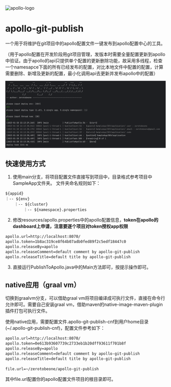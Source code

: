 <img src="https://cdn.jsdelivr.net/gh/apolloconfig/apollo@master/doc/images/logo/logo-simple.png" alt="apollo-logo" width="40%">

# apollo-git-publish
一个用于将维护在git项目中的apollo配置文件一键发布到apollo配置中心的工具。

（用于apollo配置在开发阶段用git项目管理，发版本时需要全量配置更新到apollo中验证。由于apollo的api只提供单个配置的更新删除功能，故采用多线程，检查一个namesapce下面的所有已经发布的配置，对比本地文件中配置的配置，计算需要删除、新增及更新的配置，最小化调用api去更新并发布apollo中的配置）

<img src="https://raw.githubusercontent.com/zerotobeone/apollo-git-publish/main/sample.png" alt="sample">

## 快速使用方式
1. 使用main分支，将项目配置文件直接写到项目中，目录格式参考项目中SampleApp文件夹。
文件夹命名规则如下：
```
${appid}
｜-- ${env}
    ｜-- ${cluster}
        ｜-- ${namespace}.properties
```
2. 修改resources/apollo.properties中的apollo配置信息，**token在apollo的dashboard上申请，注意要逐个项目对token授权app权限**
```
apollo.url=http://localhost:8070/
apollo.token=1b8ac319ce8f64b07adb0fed89f2c5edf18447c0
apollo.releaseBy=apollo
apollo.releaseComment=default comment by apollo-git-publish
apollo.releaseTitle=default title by apollo-git-publish
```
3. 直接运行PublishToApollo.java中的Main方法即可，按提示操作即可。

## native应用（graal vm）
切换到graalvm分支，可以借助graal vm将项目编译成可执行文件，直接在命令行允许即可。需要自己安装graal vm，借助maven的native-image-maven-plugin插件打包可执行文件。

使用native应用，需要配置文件.apollo-git-publish-cnf到用户home目录(~/.apollo-git-publish-cnf)，配置文件参考如下：
```
apollo.url=http://localhost:8070/
apollo.token=0e613b93607739c2733eb1b20dff93611f701b8f
apollo.releaseBy=apollo
apollo.releaseComment=default comment by apollo-git-publish
apollo.releaseTitle=default title by apollo-git-publish

file.url=~/zerotobeone/apollo-git-publish
```
其中file.url配置你的apollo配置文件项目的根目录即可。
